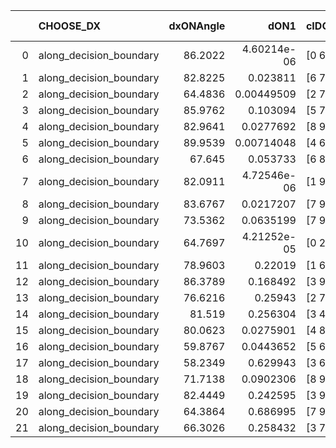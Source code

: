 |    | CHOOSE_DX               |   dxONAngle |        dON1 | cIDON1   |   dON_patch_1 |   nTON |         dON |   dxOFFAngle |       dOFF1 | cIDOFF1   |   dOFF_patch_1 |   nTOFF |        dOFF | SUCCESS   |   nExp |   dual_point_id |   subpoint_time_seconds |   total_execution_time |     logp |      dOFF/dON | Vote dOFF>dON   |
|---:|:------------------------|------------:|------------:|:---------|--------------:|-------:|------------:|-------------:|------------:|:----------|---------------:|--------:|------------:|:----------|-------:|----------------:|------------------------:|-----------------------:|---------:|--------------:|:----------------|
|  0 | along_decision_boundary |     86.2022 | 4.60214e-06 | [0 6]    |   4.60214e-06 |      1 | 4.60214e-06 |      67.0297 | 0.0471737   | [0 6]     |    0.0471737   |       1 | 0.0471737   | True      |      1 |               5 |                0.863932 |                8.64242 |  0       | 10250.4       | True            |
|  1 | along_decision_boundary |     82.8225 | 0.023811    | [6 7]    |   0.023811    |      1 | 0.023811    |      78.0429 | 0.142447    | [6 7]     |    0.142447    |       1 | 0.142447    | True      |      2 |              27 |                2.87251  |               34.2102  | -0.5     |     5.9824    | True            |
|  2 | along_decision_boundary |     64.4836 | 0.00449509  | [2 7]    |   0.00449509  |      1 | 0.00449509  |      84.0525 | 0.0189908   | [2 7]     |    0.0189908   |       1 | 0.0189908   | True      |      3 |              29 |                0.736022 |               38.0933  | -1       |     4.22479   | True            |
|  3 | along_decision_boundary |     85.9762 | 0.103094    | [5 7]    |   0.103094    |      1 | 0.103094    |      63.2158 | 0.15005     | [5 7]     |    0.15005     |       1 | 0.15005     | True      |      4 |              31 |                1.02412  |               41.0094  | -1.5     |     1.45547   | True            |
|  4 | along_decision_boundary |     82.9641 | 0.0277692   | [8 9]    |   0.0277692   |      1 | 0.0277692   |      79.1374 | 0.104378    | [8 9]     |    0.104378    |       1 | 0.104378    | True      |      5 |              39 |                1.27376  |               59.9668  | -2       |     3.75878   | True            |
|  5 | along_decision_boundary |     89.9539 | 0.00714048  | [4 6]    |   0.00714048  |      1 | 0.00714048  |      86.4904 | 0.757385    | [4 6]     |    0.757385    |       1 | 0.757385    | True      |      6 |              65 |                1.79909  |              104.397   | -2.5     |   106.069     | True            |
|  6 | along_decision_boundary |     67.645  | 0.053733    | [6 8]    |   0.053733    |      1 | 0.053733    |      70.9912 | 0.879485    | [6 8]     |    0.879485    |       1 | 0.879485    | True      |      7 |              68 |                3.32587  |              112.691   | -3       |    16.3677    | True            |
|  7 | along_decision_boundary |     82.0911 | 4.72546e-06 | [1 9]    |   4.72546e-06 |      1 | 4.72546e-06 |      77.0914 | 9.24359e-05 | [0 9]     |    9.24359e-05 |       1 | 9.24359e-05 | True      |      8 |              89 |                0.585797 |              122.089   | -3.5     |    19.5613    | True            |
|  8 | along_decision_boundary |     83.6767 | 0.0217207   | [7 9]    |   0.0217207   |      1 | 0.0217207   |      80.6393 | 0.0380511   | [7 9]     |    0.0380511   |       1 | 0.0380511   | True      |      9 |              91 |                1.20174  |              126.866   | -4       |     1.75184   | True            |
|  9 | along_decision_boundary |     73.5362 | 0.0635199   | [7 9]    |   0.0635199   |      1 | 0.0635199   |      59.0872 | 0.126076    | [7 9]     |    0.126076    |       1 | 0.126076    | True      |     10 |             131 |                3.71525  |              180.468   | -4.5     |     1.98483   | True            |
| 10 | along_decision_boundary |     64.7697 | 4.21252e-05 | [0 2]    |   4.21252e-05 |      1 | 4.21252e-05 |      73.1805 | 1.23997e-05 | [1 2]     |    1.23997e-05 |       1 | 1.23997e-05 | False     |     11 |             155 |                0.589262 |              212.836   | -5       |     0.294353  | False           |
| 11 | along_decision_boundary |     78.9603 | 0.22019     | [1 6]    |   0.22019     |      1 | 0.22019     |      47.6599 | 0.565401    | [0 6]     |    0.565401    |       1 | 0.565401    | True      |     12 |             158 |                5.4851   |              219.393   | -3.68182 |     2.56779   | True            |
| 12 | along_decision_boundary |     86.3789 | 0.168492    | [3 9]    |   0.168492    |      1 | 0.168492    |      77.2962 | 0.349429    | [3 9]     |    0.349429    |       1 | 0.349429    | True      |     13 |             198 |                4.0504   |              266.1     | -4.16667 |     2.07386   | True            |
| 13 | along_decision_boundary |     76.6216 | 0.25943     | [2 7]    |   0.25943     |      1 | 0.25943     |      69.9151 | 0.140451    | [2 7]     |    0.140451    |       1 | 0.140451    | False     |     14 |             203 |                2.0951   |              269.467   | -4.65385 |     0.541385  | False           |
| 14 | along_decision_boundary |     81.519  | 0.256304    | [3 4]    |   0.256304    |      1 | 0.256304    |      75.4974 | 0.0454201   | [3 4]     |    0.0454201   |       1 | 0.0454201   | False     |     15 |             240 |                2.19853  |              332.42    | -3.57143 |     0.177212  | False           |
| 15 | along_decision_boundary |     80.0623 | 0.0275901   | [4 8]    |   0.0275901   |      1 | 0.0275901   |      75.3527 | 0.104695    | [4 8]     |    0.104695    |       1 | 0.104695    | True      |     16 |             283 |                1.59667  |              387.298   | -2.7     |     3.79466   | True            |
| 16 | along_decision_boundary |     59.8767 | 0.0443652   | [5 6]    |   0.0443652   |      1 | 0.0443652   |      76.1062 | 0.00318478  | [5 6]     |    0.00318478  |       1 | 0.00318478  | False     |     17 |             303 |                1.11007  |              419.019   | -3.125   |     0.0717856 | False           |
| 17 | along_decision_boundary |     58.2349 | 0.629943    | [3 6]    |   0.629943    |      1 | 0.629943    |      52.3745 | 0.184216    | [3 6]     |    0.184216    |       1 | 0.184216    | False     |     18 |             305 |                2.62931  |              422.873   | -2.38235 |     0.292433  | False           |
| 18 | along_decision_boundary |     71.7138 | 0.0902306   | [8 9]    |   0.0902306   |      1 | 0.0902306   |      61.8169 | 0.0132077   | [8 9]     |    0.0132077   |       1 | 0.0132077   | False     |     19 |             339 |                1.09792  |              460.345   | -1.77778 |     0.146377  | False           |
| 19 | along_decision_boundary |     82.4449 | 0.242595    | [3 9]    |   0.242595    |      1 | 0.242595    |      63.2443 | 0.825596    | [3 9]     |    0.825596    |       1 | 0.825596    | True      |     20 |             358 |                4.25106  |              487.337   | -1.28947 |     3.40318   | True            |
| 20 | along_decision_boundary |     64.3864 | 0.686995    | [7 9]    |   0.686995    |      1 | 0.686995    |      45.1492 | 0.345958    | [7 9]     |    0.345958    |       1 | 0.345958    | False     |     21 |             362 |                3.19268  |              490.607   | -1.6     |     0.503582  | False           |
| 21 | along_decision_boundary |     66.3026 | 0.258432    | [3 7]    |   0.258432    |      1 | 0.258432    |      70.821  | 0.19357     | [3 7]     |    0.19357     |       1 | 0.19357     | False     |     22 |             392 |                2.0206   |              539.934   | -1.16667 |     0.749016  | False           |